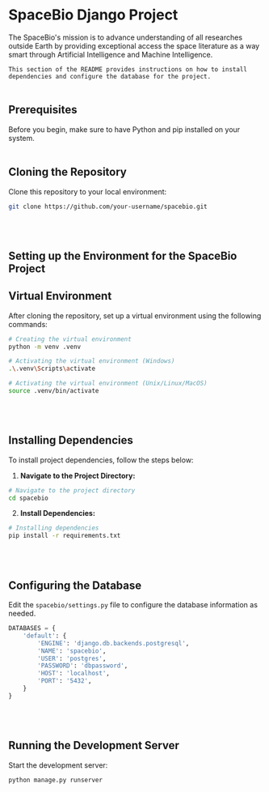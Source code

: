 # SpaceBio Django Project

The SpaceBio's mission is to advance understanding of all researches outside Earth by providing exceptional access the space literature as a way smart through Artificial Intelligence and Machine Intelligence.

`This section of the README provides instructions on how to install dependencies and configure the database for the project.`
<br><br>

## Prerequisites

Before you begin, make sure to have Python and pip installed on your system.<br><br>

## Cloning the Repository

Clone this repository to your local environment:

```bash
git clone https://github.com/your-username/spacebio.git
```
<br><br>

## Setting up the Environment for the SpaceBio Project

## Virtual Environment

After cloning the repository, set up a virtual environment using the following commands:

```bash
# Creating the virtual environment
python -m venv .venv

# Activating the virtual environment (Windows)
.\.venv\Scripts\activate

# Activating the virtual environment (Unix/Linux/MacOS)
source .venv/bin/activate
```
<br><br>
## Installing Dependencies

To install project dependencies, follow the steps below:

1. **Navigate to the Project Directory:**

```bash
# Navigate to the project directory
cd spacebio
```

2. **Install Dependencies:**

```bash
# Installing dependencies
pip install -r requirements.txt
```
<br><br>
## Configuring the Database
Edit the `spacebio/settings.py` file to configure the database information as needed.

```python
DATABASES = {
    'default': {
        'ENGINE': 'django.db.backends.postgresql',
        'NAME': 'spacebio',
        'USER': 'postgres',
        'PASSWORD': 'dbpassword',
        'HOST': 'localhost',
        'PORT': '5432',
    }
}
```
<br><br>
## Running the Development Server

Start the development server:


```bash
python manage.py runserver
```
